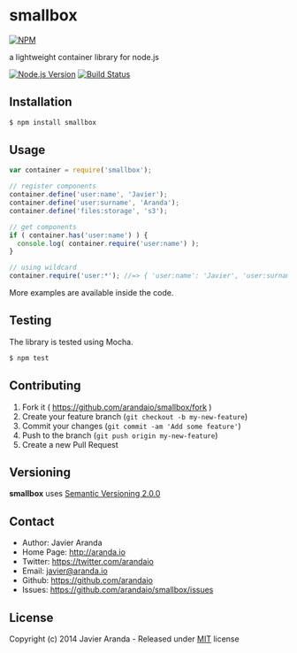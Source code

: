 # smallbox

[![NPM][npm-image]][npm-url]

a lightweight container library for node.js

[![Node.js Version][node-image]][node-url]
[![Build Status][travis-image]][travis-url]


## Installation

```bash
$ npm install smallbox
```


## Usage

```javascript
var container = require('smallbox');

// register components
container.define('user:name', 'Javier');
container.define('user:surname', 'Aranda');
container.define('files:storage', 's3');

// get components
if ( container.has('user:name') ) {
  console.log( container.require('user:name') );
}

// using wildcard
container.require('user:*'); //=> { 'user:name': 'Javier', 'user:surname': 'Aranda' }
```

More examples are available inside the code.


## Testing

The library is tested using Mocha.

```bash
$ npm test
```


## Contributing

1. Fork it ( https://github.com/arandaio/smallbox/fork )
2. Create your feature branch (`git checkout -b my-new-feature`)
3. Commit your changes (`git commit -am 'Add some feature'`)
4. Push to the branch (`git push origin my-new-feature`)
5. Create a new Pull Request


## Versioning

**smallbox** uses [Semantic Versioning 2.0.0](http://semver.org)


## Contact

* Author: Javier Aranda
* Home Page: http://aranda.io
* Twitter: https://twitter.com/arandaio
* Email: javier@aranda.io
* Github: https://github.com/arandaio
* Issues: https://github.com/arandaio/smallbox/issues


## License

Copyright (c) 2014 Javier Aranda - Released under [MIT](LICENSE) license

[npm-image]: https://nodei.co/npm/smallbox.png
[npm-url]: https://npmjs.org/package/smallbox
[node-image]: http://img.shields.io/badge/node.js-%3E%3D_0.8-brightgreen.svg?style=flat-square
[node-url]: http://nodejs.org/download/
[travis-image]: https://img.shields.io/travis/arandaio/smallbox.svg?style=flat-square
[travis-url]: https://travis-ci.org/arandaio/smallbox
